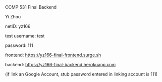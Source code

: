 COMP 531 Final Backend

Yi Zhou

netID: yz166

test username: test

password: 111

frontend: https://yz166-final-frontend.surge.sh

backend: https://yz166-final-backend.herokuapp.com

(if link an Google Account, stub password entered in linking account is 111)
